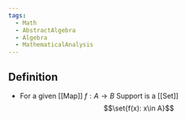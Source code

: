 ```yaml
---
tags:
  - Math
  - AbstractAlgebra
  - Algebra
  - MathematicalAnalysis
---
```

## Definition
- For a given [[Map]] $f:A\to B$ Support is a [[Set]] $$\set{f(x): x\in A}$$